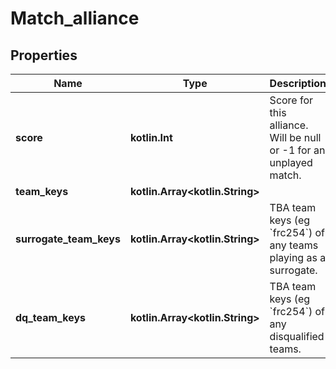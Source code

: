 
# Match_alliance

## Properties
Name | Type | Description | Notes
------------ | ------------- | ------------- | -------------
**score** | **kotlin.Int** | Score for this alliance. Will be null or -1 for an unplayed match. | 
**team_keys** | **kotlin.Array&lt;kotlin.String&gt;** |  | 
**surrogate_team_keys** | **kotlin.Array&lt;kotlin.String&gt;** | TBA team keys (eg &#x60;frc254&#x60;) of any teams playing as a surrogate. |  [optional]
**dq_team_keys** | **kotlin.Array&lt;kotlin.String&gt;** | TBA team keys (eg &#x60;frc254&#x60;) of any disqualified teams. |  [optional]



